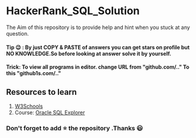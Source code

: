 # HackerRank_SQL_Solution
The Aim of this repository is to provide help and hint when you stuck at any question.


#### Tip :wink: : By just COPY & PASTE of answers you can get stars on profile but NO KNOWLEDGE.So before looking at answer solve it by yourself.
#### Trick: To view all programs in editor. change URL from "github.com/.." To this "github1s.com/.."

## Resources to learn
1. [W3Schools](https://www.w3schools.com/sql/default.asp)
2. Course: [Oracle SQL Explorer](https://learn.oracle.com/ols/learning-path/oracle-sql-explorer/38560/79918)


### Don't forget to add :star: the repository .Thanks :smiley:
